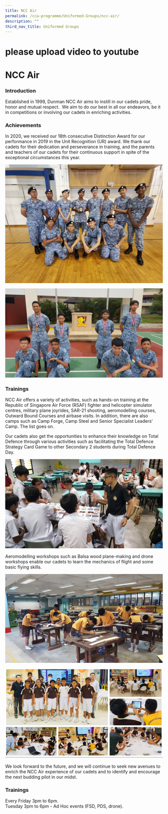 ```yaml
---
title: NCC Air
permalink: /cca-programme/Uniformed-Groups/ncc-air/
description: ""
third_nav_title: Uniformed Groups
---
```

# please upload video to youtube
# NCC Air

### Introduction
 
Established in 1999, Dunman NCC Air aims to instill in our cadets pride, honor and mutual respect.  We aim to do our best in all our endeavors, be it in competitions or involving our cadets in enriching activities.  

### Achievements

In 2020, we received our 18th consecutive Distinction Award for our performance in 2019 in the Unit Recognition (UR) award. We thank our cadets for their dedication and perseverance in training, and the parents and teachers of our cadets for their continuous support in spite of the exceptional circumstances this year.

![](/images/Student%20Development%20Programme/CCA%20Programme/Uniformed%20Groups/NCC%20Air/Photo%201.jpg)

![](/images/Student%20Development%20Programme/CCA%20Programme/Uniformed%20Groups/NCC%20Air/Photo%202.jpg)

### Trainings

NCC Air offers a variety of activities, such as hands-on training at the Republic of Singapore Air Force (RSAF) fighter and helicopter simulator centres, military plane joyrides, SAR-21 shooting, aeromodelling courses, Outward Bound Courses and airbase visits. In addition, there are also camps such as Camp Forge, Camp Steel and Senior Specialist Leaders’ Camp. The list goes on. 

Our cadets also get the opportunities to enhance their knowledge on Total Defence through various activities such as facilitating the Total Defence Strategy Card Game to other Secondary 2 students during Total Defence Day.

![](/images/Student%20Development%20Programme/CCA%20Programme/Uniformed%20Groups/NCC%20Air/Photo%203.jpg)

Aeromodelling workshops such as Balsa wood plane-making and drone workshops enable our cadets to learn the mechanics of flight and some basic flying skills.

![](/images/Student%20Development%20Programme/CCA%20Programme/Uniformed%20Groups/NCC%20Air/Photo%204.jpg)

![](/images/Student%20Development%20Programme/CCA%20Programme/Uniformed%20Groups/NCC%20Air/Photo%205.jpg)

We look forward to the future, and we will continue to seek new avenues to enrich the NCC Air experience of our cadets and to identify and encourage the next budding pilot in our midst.

### Trainings

Every Friday 3pm to 6pm.   
Tuesday 3pm to 6pm - Ad Hoc events (FSD, PDS, drone).